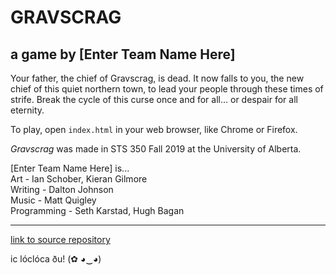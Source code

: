 # GRAVSCRAG
## a game by [Enter Team Name Here]  

Your father, the chief of Gravscrag, is dead. It now falls to you, the new chief of this quiet northern town, to lead your people through these times of strife. Break the cycle of this curse once and for all... or despair for all eternity.

To play, open `index.html` in your web browser, like Chrome or Firefox.

*Gravscrag* was made in STS 350 Fall 2019 at the University of Alberta.

[Enter Team Name Here] is...  
Art - Ian Schober, Kieran Gilmore  
Writing - Dalton Johnson  
Music - Matt Quigley  
Programming - Seth Karstad, Hugh Bagan

<hr>

[link to source repository](https://github.com/hughbagan/textadventure350)

ic lóclóca ðu! (✿ ◕‿◕)
